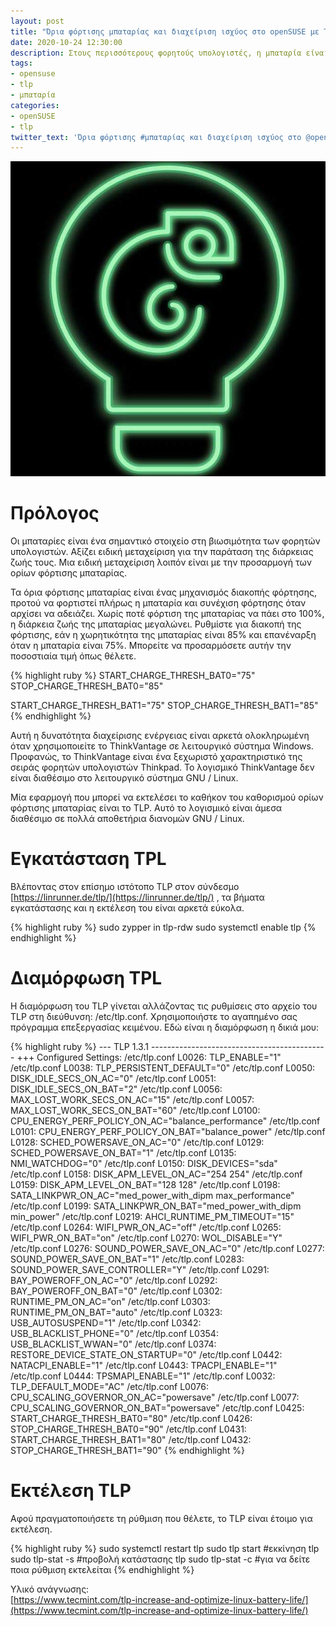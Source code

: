 ```yaml
---
layout: post
title: "Όρια φόρτισης μπαταρίας και διαχείριση ισχύος στο openSUSE με TLP"
date: 2020-10-24 12:30:00
description: Στους περισσότερους φορητούς υπολογιστές, η μπαταρία είναι το πρόβλημα. Πως θα αυξήσετε τη διάρκεια της μπαταρίας σας;
tags:
- opensuse
- tlp
- μπαταρία
categories:
- openSUSE
- tlp
twitter_text: 'Όρια φόρτισης #μπαταρίας και διαχείριση ισχύος στο @openSUSE με #TLP'
---
```


![openSUSE Lamp](/post_images/opensuse/small-lamp.jpg "openSUSE Leap")

# Πρόλογος

Οι μπαταρίες είναι ένα σημαντικό στοιχείο στη βιωσιμότητα των φορητών υπολογιστών. Αξίζει ειδική μεταχείριση για την παράταση της διάρκειας ζωής τους. Μια ειδική μεταχείριση λοιπόν είναι με την προσαρμογή των ορίων φόρτισης μπαταρίας.  

Τα όρια φόρτισης μπαταρίας είναι ένας μηχανισμός διακοπής φόρτησης, προτού να φορτιστεί πλήρως η μπαταρία και συνέχιση φόρτησης όταν αρχίσει να αδειάζει. Χωρίς ποτέ φόρτιση της μπαταρίας να πάει στο 100%, η διάρκεια ζωής της μπαταρίας μεγαλώνει. Ρυθμίστε για διακοπή της φόρτισης, εάν η χωρητικότητα της μπαταρίας είναι 85% και επανέναρξη όταν η μπαταρία είναι 75%. Μπορείτε να προσαρμόσετε αυτήν την ποσοστιαία τιμή όπως θέλετε.

{% highlight ruby %}
START_CHARGE_THRESH_BAT0="75"
STOP_CHARGE_THRESH_BAT0="85"

START_CHARGE_THRESH_BAT1="75"
STOP_CHARGE_THRESH_BAT1="85"
{% endhighlight %}

Αυτή η δυνατότητα διαχείρισης ενέργειας είναι αρκετά ολοκληρωμένη όταν χρησιμοποιείτε το ThinkVantage σε λειτουργικό σύστημα Windows. Προφανώς, το ThinkVantage είναι ένα ξεχωριστό χαρακτηριστικό της σειράς φορητών υπολογιστών Thinkpad. Το λογισμικό ThinkVantage δεν είναι διαθέσιμο στο λειτουργικό σύστημα GNU / Linux.  

Μία εφαρμογή που μπορεί να εκτελέσει το καθήκον του καθορισμού ορίων φόρτισης μπαταρίας είναι το TLP. Αυτό το λογισμικό είναι άμεσα διαθέσιμο σε πολλά αποθετήρια διανομών GNU / Linux.

# Εγκατάσταση TPL

Βλέποντας στον επίσημο ιστότοπο TLP στον σύνδεσμο [https://linrunner.de/tlp/](https://linrunner.de/tlp/) , τα βήματα εγκατάστασης και η εκτέλεση του είναι αρκετά εύκολα.

{% highlight ruby %}
sudo zypper in tlp-rdw
sudo systemctl enable tlp
{% endhighlight %}

# Διαμόρφωση TPL

Η διαμόρφωση του TLP γίνεται αλλάζοντας τις ρυθμίσεις στο αρχείο του TLP στη διεύθυνση: /etc/tlp.conf. Χρησιμοποιήστε το αγαπημένο σας πρόγραμμα επεξεργασίας κειμένου. Εδώ είναι η διαμόρφωση η δικιά μου:

{% highlight ruby %}
--- TLP 1.3.1 --------------------------------------------
+++ Configured Settings:
/etc/tlp.conf L0026: TLP_ENABLE="1"
/etc/tlp.conf L0038: TLP_PERSISTENT_DEFAULT="0"
/etc/tlp.conf L0050: DISK_IDLE_SECS_ON_AC="0"
/etc/tlp.conf L0051: DISK_IDLE_SECS_ON_BAT="2"
/etc/tlp.conf L0056: MAX_LOST_WORK_SECS_ON_AC="15"
/etc/tlp.conf L0057: MAX_LOST_WORK_SECS_ON_BAT="60"
/etc/tlp.conf L0100: CPU_ENERGY_PERF_POLICY_ON_AC="balance_performance"
/etc/tlp.conf L0101: CPU_ENERGY_PERF_POLICY_ON_BAT="balance_power"
/etc/tlp.conf L0128: SCHED_POWERSAVE_ON_AC="0"
/etc/tlp.conf L0129: SCHED_POWERSAVE_ON_BAT="1"
/etc/tlp.conf L0135: NMI_WATCHDOG="0"
/etc/tlp.conf L0150: DISK_DEVICES="sda"
/etc/tlp.conf L0158: DISK_APM_LEVEL_ON_AC="254 254"
/etc/tlp.conf L0159: DISK_APM_LEVEL_ON_BAT="128 128"
/etc/tlp.conf L0198: SATA_LINKPWR_ON_AC="med_power_with_dipm max_performance"
/etc/tlp.conf L0199: SATA_LINKPWR_ON_BAT="med_power_with_dipm min_power"
/etc/tlp.conf L0219: AHCI_RUNTIME_PM_TIMEOUT="15"
/etc/tlp.conf L0264: WIFI_PWR_ON_AC="off"
/etc/tlp.conf L0265: WIFI_PWR_ON_BAT="on"
/etc/tlp.conf L0270: WOL_DISABLE="Y"
/etc/tlp.conf L0276: SOUND_POWER_SAVE_ON_AC="0"
/etc/tlp.conf L0277: SOUND_POWER_SAVE_ON_BAT="1"
/etc/tlp.conf L0283: SOUND_POWER_SAVE_CONTROLLER="Y"
/etc/tlp.conf L0291: BAY_POWEROFF_ON_AC="0"
/etc/tlp.conf L0292: BAY_POWEROFF_ON_BAT="0"
/etc/tlp.conf L0302: RUNTIME_PM_ON_AC="on"
/etc/tlp.conf L0303: RUNTIME_PM_ON_BAT="auto"
/etc/tlp.conf L0323: USB_AUTOSUSPEND="1"
/etc/tlp.conf L0342: USB_BLACKLIST_PHONE="0"
/etc/tlp.conf L0354: USB_BLACKLIST_WWAN="0"
/etc/tlp.conf L0374: RESTORE_DEVICE_STATE_ON_STARTUP="0"
/etc/tlp.conf L0442: NATACPI_ENABLE="1"
/etc/tlp.conf L0443: TPACPI_ENABLE="1"
/etc/tlp.conf L0444: TPSMAPI_ENABLE="1"
/etc/tlp.conf L0032: TLP_DEFAULT_MODE="AC"
/etc/tlp.conf L0076: CPU_SCALING_GOVERNOR_ON_AC="powersave"
/etc/tlp.conf L0077: CPU_SCALING_GOVERNOR_ON_BAT="powersave"
/etc/tlp.conf L0425: START_CHARGE_THRESH_BAT0="80"
/etc/tlp.conf L0426: STOP_CHARGE_THRESH_BAT0="90"
/etc/tlp.conf L0431: START_CHARGE_THRESH_BAT1="80"
/etc/tlp.conf L0432: STOP_CHARGE_THRESH_BAT1="90"
{% endhighlight %}

# Εκτέλεση TLP

Αφού πραγματοποιήσετε τη ρύθμιση που θέλετε, το TLP είναι έτοιμο για εκτέλεση.


{% highlight ruby %}
sudo systemctl restart tlp
sudo tlp start #εκκίνηση tlp
sudo tlp-stat -s #προβολή κατάστασης tlp
sudo tlp-stat -c #για να δείτε ποια ρύθμιση εκτελείται
{% endhighlight %}

Υλικό ανάγνωσης:  
[https://www.tecmint.com/tlp-increase-and-optimize-linux-battery-life/](https://www.tecmint.com/tlp-increase-and-optimize-linux-battery-life/)
